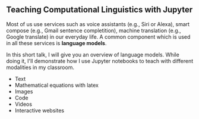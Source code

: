 ## Teaching Computational Linguistics with Jupyter

Most of us use services such as voice assistants (e.g., Siri or Alexa), smart compose (e.g., Gmail sentence completition), machine translation (e.g., Google translate) in our everyday life. A common component which is used in all these services is **language models**.    

In this short talk, I will give you an overview of language models. While doing it, I'll demonstrate how I use Jupyter notebooks to teach with different modalities in my classroom.

- Text
- Mathematical equations with latex
- Images
- Code
- Videos
- Interactive websites
